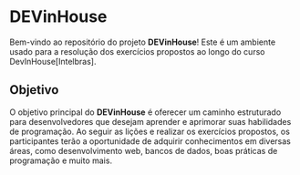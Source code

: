 # DEVinHouse

Bem-vindo ao repositório do projeto **DEVinHouse**! Este é um ambiente usado para a resolução dos exercícios propostos ao longo do curso DevInHouse[Intelbras].

## Objetivo

O objetivo principal do **DEVinHouse** é oferecer um caminho estruturado para desenvolvedores que desejam aprender e aprimorar suas habilidades de programação. Ao seguir as lições e realizar os exercícios propostos, os participantes terão a oportunidade de adquirir conhecimentos em diversas áreas, como desenvolvimento web, bancos de dados, boas práticas de programação e muito mais.
